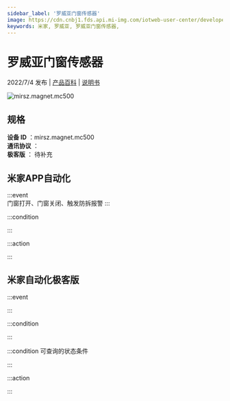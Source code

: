 ```yaml
---
sidebar_label: '罗威亚门窗传感器'
image: https://cdn.cnbj1.fds.api.mi-img.com/iotweb-user-center/developer_16790680297635v1ud6Jc.png?GalaxyAccessKeyId=AKVGLQWBOVIRQ3XLEW&Expires=9223372036854775807&Signature=PpM7IFKdUl8Eqw+Far6rkza0f1Q=
keywords: 米家, 罗威亚, 罗威亚门窗传感器, 
---
```

# 罗威亚门窗传感器

2022/7/4 发布 | [产品百科](https://home.mi.com/webapp/content/baike/product/index.html?model=mirsz.magnet.mc500/) | [说明书](https://home.mi.com/views/introduction.html?model=mirsz.magnet.mc500&region=cn)

![mirsz.magnet.mc500](https://cdn.cnbj1.fds.api.mi-img.com/iotweb-user-center/developer_16790680297635v1ud6Jc.png?GalaxyAccessKeyId=AKVGLQWBOVIRQ3XLEW&Expires=9223372036854775807&Signature=PpM7IFKdUl8Eqw+Far6rkza0f1Q=)

## 规格  
> 
**设备 ID** ：mirsz.magnet.mc500  
**通讯协议** ：  
**极客版**  ： 待补充 


## 米家APP自动化  

:::event  
门窗打开、门窗关闭、触发防拆报警
:::

:::condition  

:::

:::action   

:::

## 米家自动化极客版  

:::event  

:::

:::condition  

:::

:::condition 可查询的状态条件  

:::

:::action  

:::

        
